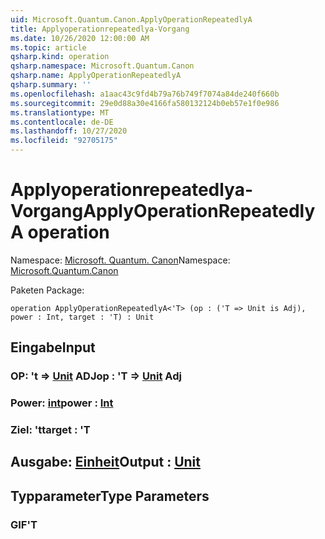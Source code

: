 ```yaml
---
uid: Microsoft.Quantum.Canon.ApplyOperationRepeatedlyA
title: Applyoperationrepeatedlya-Vorgang
ms.date: 10/26/2020 12:00:00 AM
ms.topic: article
qsharp.kind: operation
qsharp.namespace: Microsoft.Quantum.Canon
qsharp.name: ApplyOperationRepeatedlyA
qsharp.summary: ''
ms.openlocfilehash: a1aac43c9fd4b79a76b749f7074a84de240f660b
ms.sourcegitcommit: 29e0d88a30e4166fa580132124b0eb57e1f0e986
ms.translationtype: MT
ms.contentlocale: de-DE
ms.lasthandoff: 10/27/2020
ms.locfileid: "92705175"
---
```

# <a name="applyoperationrepeatedlya-operation"></a><span data-ttu-id="f0499-102">Applyoperationrepeatedlya-Vorgang</span><span class="sxs-lookup"><span data-stu-id="f0499-102">ApplyOperationRepeatedlyA operation</span></span>

<span data-ttu-id="f0499-103">Namespace: [Microsoft. Quantum. Canon](xref:Microsoft.Quantum.Canon)</span><span class="sxs-lookup"><span data-stu-id="f0499-103">Namespace: [Microsoft.Quantum.Canon](xref:Microsoft.Quantum.Canon)</span></span>

<span data-ttu-id="f0499-104">Paketen [](https://nuget.org/packages/)</span><span class="sxs-lookup"><span data-stu-id="f0499-104">Package: [](https://nuget.org/packages/)</span></span>




```qsharp
operation ApplyOperationRepeatedlyA<'T> (op : ('T => Unit is Adj), power : Int, target : 'T) : Unit
```


## <a name="input"></a><span data-ttu-id="f0499-105">Eingabe</span><span class="sxs-lookup"><span data-stu-id="f0499-105">Input</span></span>

### <a name="op--t--unit-adj"></a><span data-ttu-id="f0499-106">OP: 't => [Unit](xref:microsoft.quantum.lang-ref.unit) ADJ</span><span class="sxs-lookup"><span data-stu-id="f0499-106">op : 'T => [Unit](xref:microsoft.quantum.lang-ref.unit) Adj</span></span>




### <a name="power--int"></a><span data-ttu-id="f0499-107">Power: [int](xref:microsoft.quantum.lang-ref.int)</span><span class="sxs-lookup"><span data-stu-id="f0499-107">power : [Int](xref:microsoft.quantum.lang-ref.int)</span></span>




### <a name="target--t"></a><span data-ttu-id="f0499-108">Ziel: 't</span><span class="sxs-lookup"><span data-stu-id="f0499-108">target : 'T</span></span>





## <a name="output--unit"></a><span data-ttu-id="f0499-109">Ausgabe: [Einheit](xref:microsoft.quantum.lang-ref.unit)</span><span class="sxs-lookup"><span data-stu-id="f0499-109">Output : [Unit](xref:microsoft.quantum.lang-ref.unit)</span></span>



## <a name="type-parameters"></a><span data-ttu-id="f0499-110">Typparameter</span><span class="sxs-lookup"><span data-stu-id="f0499-110">Type Parameters</span></span>

### <a name="t"></a><span data-ttu-id="f0499-111">GIF</span><span class="sxs-lookup"><span data-stu-id="f0499-111">'T</span></span>

